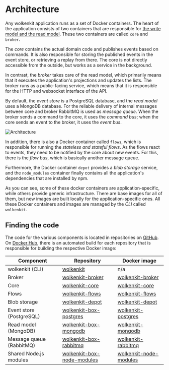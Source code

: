 # Architecture

Any wolkenkit application runs as a set of Docker containers. The heart of the application consists of two containers that are responsible for [the write model and the read model](../data-flow/). These two containers are called `core` and `broker`.

The *core* contains the actual domain code and publishes events based on commands. It is also responsible for storing the published events in the event store, or retrieving a replay from there. The core is not directly accessible from the outside, but works as a service in the background.

In contrast, the *broker* takes care of the read model, which primarily means that it executes the application's projections and updates the lists. The broker runs as a public-facing service, which means that it is responsible for the HTTP and websocket interface of the API.

By default, the *event store* is a PostgreSQL database, and the *read model* uses a MongoDB database. For the reliable delivery of internal messages between core and broker RabbitMQ is used as *message queue*. When the broker sends a command to the core, it uses the *command bus*; when the core sends an event to the broker, it uses the *event bus*.

![Architecture](/architecture/architecture.svg)

In addition, there is also a Docker container called `flows`, which is responsible for running the *stateless and stateful flows*. As the flows react to events, they need to be notified by the core about new events. For this, there is the *flow bus*, which is basically another message queue.

Furthermore, the Docker container `depot` provides a *blob storage* service, and the `node_modules` container finally contains all the application's dependencies that are installed by npm.

As you can see, some of these docker containers are application-specific, while others provide generic infrastructure. There are base images for all of them, but new images are built locally for the application-specific ones. All these Docker containers and images are managed by the *CLI* called `wolkenkit`.

## Finding the code

The code for the various components is located in repositories on [GitHub](https://github.com/thenativeweb). On [Docker Hub](https://hub.docker.com/r/thenativeweb/), there is an automated build for each repository that is responsible for building the respective Docker image:

| Component | Repository | Docker image |
|-|-|-|
| wolkenkit (CLI) | [wolkenkit](https://github.com/thenativeweb/wolkenkit) | n/a |
| Broker | [wolkenkit-broker](https://github.com/thenativeweb/wolkenkit-broker) | [wolkenkit-broker](https://hub.docker.com/r/thenativeweb/wolkenkit-broker/) |
| Core | [wolkenkit-core](https://github.com/thenativeweb/wolkenkit-core) | [wolkenkit-core](https://hub.docker.com/r/thenativeweb/wolkenkit-core/) |
| Flows | [wolkenkit-flows](https://github.com/thenativeweb/wolkenkit-flows) | [wolkenkit-flows](https://hub.docker.com/r/thenativeweb/wolkenkit-flows/) |
| Blob storage | [wolkenkit-depot](https://github.com/thenativeweb/wolkenkit-depot) | [wolkenkit-depot](https://hub.docker.com/r/thenativeweb/wolkenkit-depot/) |
| Event store (PostgreSQL) | [wolkenkit-box-postgres](https://github.com/thenativeweb/wolkenkit-box-postgres) | [wolkenkit-postgres](https://hub.docker.com/r/thenativeweb/wolkenkit-postgres/) |
| Read model (MongoDB) | [wolkenkit-box-mongodb](https://github.com/thenativeweb/wolkenkit-box-mongodb) | [wolkenkit-mongodb](https://hub.docker.com/r/thenativeweb/wolkenkit-mongodb/) |
| Message queue (RabbitMQ) | [wolkenkit-box-rabbitmq](https://github.com/thenativeweb/wolkenkit-box-rabbitmq) | [wolkenkit-rabbitmq](https://hub.docker.com/r/thenativeweb/wolkenkit-rabbitmq/) |
| Shared Node.js modules | [wolkenkit-box-node-modules](https://github.com/thenativeweb/wolkenkit-box-node-modules) | [wolkenkit-node-modules](https://hub.docker.com/r/thenativeweb/wolkenkit-node-modules/) |
